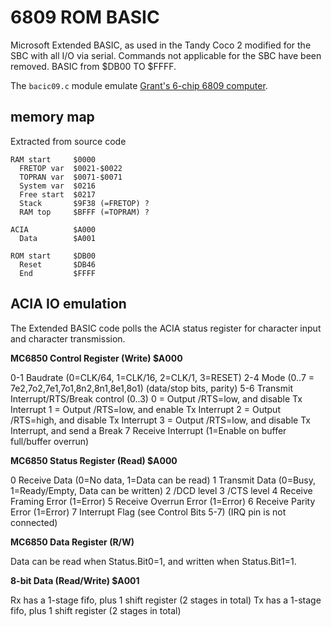 # 6809 ROM BASIC

Microsoft Extended BASIC, as used in the Tandy Coco 2 modified for the SBC with all I/O via serial. Commands not applicable for the SBC have been removed. BASIC from $DB00 TO $FFFF.

The ```bacic09.c``` module emulate [Grant's 6-chip 6809 computer](http://searle.x10host.com/6809/Simple6809.html).

## memory map

Extracted from source code

```
RAM start     $0000
  FRETOP var  $0021-$0022
  TOPRAN var  $0071-$0071
  System var  $0216
  Free start  $0217
  Stack       $9F38 (=FRETOP) ?
  RAM top     $BFFF (=TOPRAM) ?

ACIA          $A000
  Data        $A001

ROM start     $DB00
  Reset       $DB46
  End         $FFFF
```

## ACIA IO emulation

The Extended BASIC code polls the ACIA status register for character input and character transmission.

**MC6850 Control Register (Write) $A000**

 0-1  Baudrate (0=CLK/64, 1=CLK/16, 2=CLK/1, 3=RESET)
 2-4  Mode (0..7 = 7e2,7o2,7e1,7o1,8n2,8n1,8e1,8o1) (data/stop bits, parity)
 5-6  Transmit Interrupt/RTS/Break control (0..3)
       0 = Output /RTS=low,  and disable Tx Interrupt
       1 = Output /RTS=low,  and enable Tx Interrupt
       2 = Output /RTS=high, and disable Tx Interrupt
       3 = Output /RTS=low,  and disable Tx Interrupt, and send a Break
 7    Receive Interrupt (1=Enable on buffer full/buffer overrun)

**MC6850 Status Register (Read) $A000**

 0    Receive Data  (0=No data, 1=Data can be read)
 1    Transmit Data (0=Busy, 1=Ready/Empty, Data can be written)
 2    /DCD level
 3    /CTS level
 4    Receive Framing Error (1=Error)
 5    Receive Overrun Error (1=Error)
 6    Receive Parity Error  (1=Error)
 7    Interrupt Flag (see Control Bits 5-7) (IRQ pin is not connected)

**MC6850 Data Register (R/W)**

Data can be read when Status.Bit0=1, and written when Status.Bit1=1.

**8-bit Data (Read/Write) $A001**

Rx has a 1-stage fifo, plus 1 shift register (2 stages in total) Tx has a 1-stage fifo, plus 1 shift register (2 stages in total)
